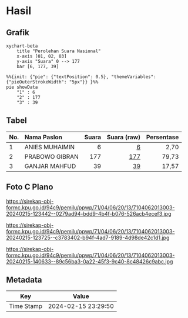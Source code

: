 # Hasil

## Grafik

```mermaid
xychart-beta
    title "Perolehan Suara Nasional"
    x-axis [01, 02, 03]
    y-axis "Suara" 0 --> 177
    bar [6, 177, 39]
```

```mermaid
%%{init: {"pie": {"textPosition": 0.5}, "themeVariables": {"pieOuterStrokeWidth": "5px"}} }%%
pie showData
    "1" : 6
    "2" : 177
    "3" : 39
```

## Tabel

| No. | Nama Paslon    | Suara | Suara (raw) | Persentase |
|:--- |:-------------- | -----:| -----------:| ----------:|
| 1   | ANIES MUHAIMIN | 6     | [6][p-1]    | 2,70       |
| 2   | PRABOWO GIBRAN | 177   | [177][p-2]  | 79,73      |
| 3   | GANJAR MAHFUD  | 39    | [39][p-3]   | 17,57      |


[p-1]: https://github.com/gigit-pemilu/pemilu-2024/blob/main/pilpres/hitung-suara/sub/71-sulawesi-utara/sub/04-kepulauan-talaud/sub/06-kabaruan/sub/2013-taduna/sub/003-tps/sub/paslon-1.txt
[p-2]: https://github.com/gigit-pemilu/pemilu-2024/blob/main/pilpres/hitung-suara/sub/71-sulawesi-utara/sub/04-kepulauan-talaud/sub/06-kabaruan/sub/2013-taduna/sub/003-tps/sub/paslon-2.txt
[p-3]: https://github.com/gigit-pemilu/pemilu-2024/blob/main/pilpres/hitung-suara/sub/71-sulawesi-utara/sub/04-kepulauan-talaud/sub/06-kabaruan/sub/2013-taduna/sub/003-tps/sub/paslon-3.txt

## Foto C Plano

https://sirekap-obj-formc.kpu.go.id/94c9/pemilu/ppwp/71/04/06/20/13/7104062013003-20240215-123442--0279ad94-bdd9-4b4f-b076-526acb4ecef3.jpg

https://sirekap-obj-formc.kpu.go.id/94c9/pemilu/ppwp/71/04/06/20/13/7104062013003-20240215-123725--c3783402-b94f-4ad7-9189-4d98de42c1d1.jpg

https://sirekap-obj-formc.kpu.go.id/94c9/pemilu/ppwp/71/04/06/20/13/7104062013003-20240215-140633--89c56ba3-0a22-45f3-9c40-8c48426c9abc.jpg


## Metadata

| Key        | Value               |
| ---------- | ------------------- |
| Time Stamp | 2024-02-15 23:29:50 |



